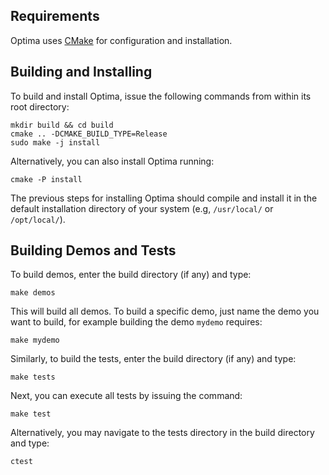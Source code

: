 Requirements
------------

Optima uses [CMake][1] for configuration and installation.

Building and Installing
-----------------------

To build and install Optima, issue the following commands from within its root directory:

    mkdir build && cd build
    cmake .. -DCMAKE_BUILD_TYPE=Release
    sudo make -j install
    
Alternatively, you can also install Optima running:
    
    cmake -P install

The previous steps for installing Optima should compile and install it in the default installation directory of your system (e.g, `/usr/local/` or `/opt/local/`).

Building Demos and Tests
------------------------

To build demos, enter the build directory (if any) and type:

    make demos

This will build all demos. To build a specific demo, just name the demo you want to build, for example building the demo `mydemo` requires:

    make mydemo

Similarly, to build the tests, enter the build directory (if any) and type:

    make tests

Next, you can execute all tests by issuing the command:

    make test

Alternatively, you may navigate to the tests directory in the build directory
and type:

    ctest

  [1]: http://www.cmake.org/
